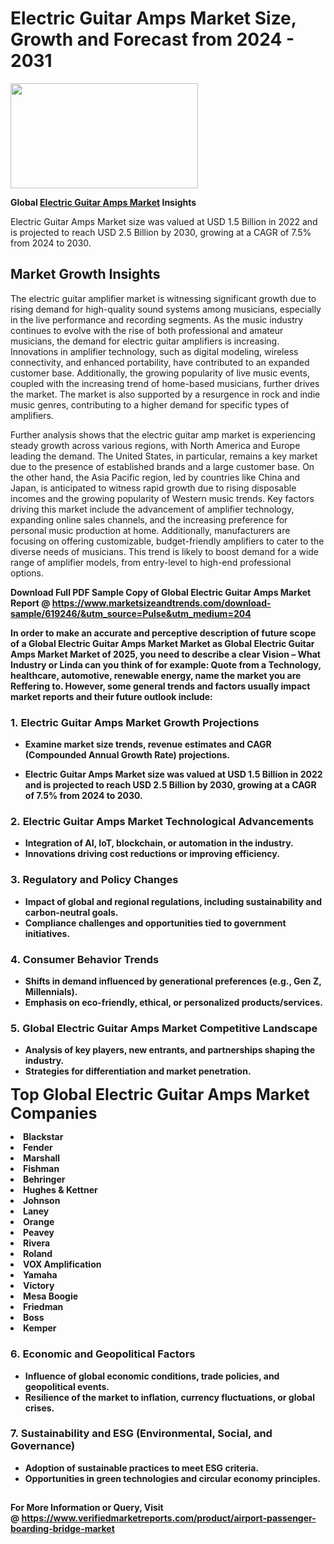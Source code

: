 <H1>Electric Guitar Amps Market Size, Growth and Forecast from 2024 - 2031</H1><img class="aligncenter size-medium wp-image-584254" src="https://thirdeyenews.in/wp-content/uploads/2024/09/Global-Market-Research-300x168.jpeg" alt="" width="300" height="168" /><p><strong>Global&nbsp;<a href="https://www.marketsizeandtrends.com/download-sample/619246/&amp;utm_source=Pulse&amp;utm_medium=204">Electric Guitar Amps Market</a> Insights</strong></p><p>Electric Guitar Amps Market size was valued at USD 1.5 Billion in 2022 and is projected to reach USD 2.5 Billion by 2030, growing at a CAGR of 7.5% from 2024 to 2030.</p><p><h2>Market Growth Insights</h2> <p>The electric guitar amplifier market is witnessing significant growth due to rising demand for high-quality sound systems among musicians, especially in the live performance and recording segments. As the music industry continues to evolve with the rise of both professional and amateur musicians, the demand for electric guitar amplifiers is increasing. Innovations in amplifier technology, such as digital modeling, wireless connectivity, and enhanced portability, have contributed to an expanded customer base. Additionally, the growing popularity of live music events, coupled with the increasing trend of home-based musicians, further drives the market. The market is also supported by a resurgence in rock and indie music genres, contributing to a higher demand for specific types of amplifiers.</p> <p><strong></strong></p> <p>Further analysis shows that the electric guitar amp market is experiencing steady growth across various regions, with North America and Europe leading the demand. The United States, in particular, remains a key market due to the presence of established brands and a large customer base. On the other hand, the Asia Pacific region, led by countries like China and Japan, is anticipated to witness rapid growth due to rising disposable incomes and the growing popularity of Western music trends. Key factors driving this market include the advancement of amplifier technology, expanding online sales channels, and the increasing preference for personal music production at home. Additionally, manufacturers are focusing on offering customizable, budget-friendly amplifiers to cater to the diverse needs of musicians. This trend is likely to boost demand for a wide range of amplifier models, from entry-level to high-end professional options.</p> <p><strong></p><p><span class=""><strong>Download Full PDF Sample Copy of Global Electric Guitar Amps Market Report</strong> @ <a href="https://www.marketsizeandtrends.com/download-sample/619246/&amp;utm_source=Pulse&amp;utm_medium=204" target="_blank">https://www.marketsizeandtrends.com/download-sample/619246/&amp;utm_source=Pulse&amp;utm_medium=204</a></span></p><p>In order to make an accurate and perceptive description of future scope of a Global&nbsp;Electric Guitar Amps Market Market as Global&nbsp;Electric Guitar Amps Market Market of 2025, you need to describe a clear Vision &ndash; What Industry or Linda can you think of for example: Quote from a Technology, healthcare, automotive, renewable energy, name the market you are Reffering to. However, some general trends and factors usually impact market reports and their future outlook include:</p><h3>1.&nbsp;<strong>Electric Guitar Amps Market Growth Projections</strong></h3><ul><li>Examine market size trends, revenue estimates and CAGR (Compounded Annual Growth Rate) projections.</li><li><p>Electric Guitar Amps Market size was valued at USD 1.5 Billion in 2022 and is projected to reach USD 2.5 Billion by 2030, growing at a CAGR of 7.5% from 2024 to 2030.</p></li></ul><h3>2.&nbsp;<strong>Electric Guitar Amps Market Technological Advancements</strong></h3><ul><li>Integration of AI, IoT, blockchain, or automation in the industry.</li><li>Innovations driving cost reductions or improving efficiency.</li></ul><h3>3.&nbsp;<strong>Regulatory and Policy Changes</strong></h3><ul><li>Impact of global and regional regulations, including sustainability and carbon-neutral goals.</li><li>Compliance challenges and opportunities tied to government initiatives.</li></ul><h3>4.&nbsp;<strong>Consumer Behavior Trends</strong></h3><ul><li>Shifts in demand influenced by generational preferences (e.g., Gen Z, Millennials).</li><li>Emphasis on eco-friendly, ethical, or personalized products/services.</li></ul><h3>5.&nbsp;<strong>Global Electric Guitar Amps Market Competitive Landscape</strong></h3><ul><li>Analysis of key players, new entrants, and partnerships shaping the industry.</li><li>Strategies for differentiation and market penetration.</li></ul><p data-pm-slice="1 1 []"><span style="color: inherit; font-family: inherit; font-size: 25px;">Top Global Electric Guitar Amps Market Companies</span></p><div class="" data-test-id=""><p><li>Blackstar</li><li> Fender</li><li> Marshall</li><li> Fishman</li><li> Behringer</li><li> Hughes & Kettner</li><li> Johnson</li><li> Laney</li><li> Orange</li><li> Peavey</li><li> Rivera</li><li> Roland</li><li> VOX Amplification</li><li> Yamaha</li><li> Victory</li><li> Mesa Boogie</li><li> Friedman</li><li> Boss</li><li> Kemper</li></p></div><h3>6.&nbsp;<strong>Economic and Geopolitical Factors</strong></h3><ul><li>Influence of global economic conditions, trade policies, and geopolitical events.</li><li>Resilience of the market to inflation, currency fluctuations, or global crises.</li></ul><h3>7.&nbsp;<strong>Sustainability and ESG (Environmental, Social, and Governance)</strong></h3><ul><li>Adoption of sustainable practices to meet ESG criteria.</li><li>Opportunities in green technologies and circular economy principles.</li></ul><h2><strong style="font-size: 14px;">For More Information or Query, Visit @&nbsp;</strong><a style="background-color: #ffffff; font-size: 14px;" href="https://www.marketsizeandtrends.com/report/electric-guitar-amps-market/" target="_blank">https://www.verifiedmarketreports.com/product/airport-passenger-boarding-bridge-market</a></h2>
